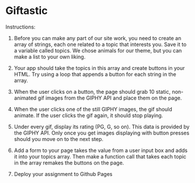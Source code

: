 # Giftastic
Instructions:

1.  Before you can make any part of our site work, you need to create an array of strings, each one related to a topic that interests you. Save it to a variable called topics.
We chose animals for our theme, but you can make a list to your own liking.

2.  Your app should take the topics in this array and create buttons in your HTML.
Try using a loop that appends a button for each string in the array.

3.  When the user clicks on a button, the page should grab 10 static, non-animated gif images from the GIPHY API and place them on the page.

4.  When the user clicks one of the still GIPHY images, the gif should animate. If the user clicks the gif again, it should stop playing.

5.  Under every gif, display its rating (PG, G, so on).
This data is provided by the GIPHY API.
Only once you get images displaying with button presses should you move on to the next step.


6.  Add a form to your page takes the value from a user input box and adds it into your topics array. Then make a function call that takes each topic in the array remakes the buttons on the page.

7.  Deploy your assignment to Github Pages